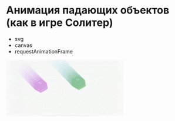 # Анимация падающих объектов (как в игре Солитер)

- svg
- canvas
- requestAnimationFrame

![preview](https://raw.githubusercontent.com/garyanikin/falling-objects-animation/master/preview.gif)
